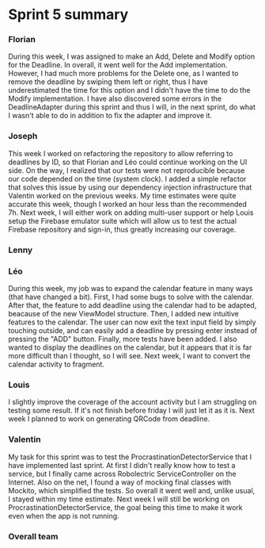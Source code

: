 Sprint 5 summary
================

### Florian
During this week, I was assigned to make an Add, Delete and Modify option for the Deadline.
In overall, it went well for the Add implementation. However, I had much more problems
for the Delete one, as I wanted to remove the deadline by swiping them left or right,
thus I have underestimated the time for this option and I didn't have the time to
do the Modify implementation. I have also discovered some errors in the DeadlineAdapter
during this sprint and thus I will, in the next sprint, do what I wasn't able to do in
addition to fix the adapter and improve it.

### Joseph

This week I worked on refactoring the repository to allow referring to
deadlines by ID, so that Florian and Léo could continue working on the UI
side. On the way, I realized that our tests were not reproducible because our
code depended on the time (system clock). I added a simple refactor that
solves this issue by using our dependency injection infrastructure that
Valentin worked on the previous weeks. My time estimates were quite accurate
this week, though I worked an hour less than the recommended 7h. Next week,
I will either work on adding multi-user support or help Louis setup the
Firebase emulator suite which will allow us to test the actual Firebase
repository and sign-in, thus greatly increasing our coverage.

### Lenny

### Léo
During this week, my job was to expand the calendar feature in many ways (that have changed a bit). First, I had some bugs
to solve with the calendar. After that, the feature to add deadline using the calendar had to be adapted, beacause of the
new ViewModel structure. Then, I added new intuitive features to the calendar. The user can now exit the text input field
by simply touching outside, and can easily add a deadline by pressing enter instead of pressing the "ADD" button. Finally,
more tests have been added. I also wanted to display the deadlines on the calendar, but it appears that it is far more
difficult than I thought, so I will see. Next week, I want to convert the calendar activity to fragment.

### Louis
I slightly improve the coverage of the account activity but I am struggling on testing some result.
If it's not finish before friday I will just let it as it is.
Next week I planned to work on generating QRCode from deadline.

### Valentin
My task for this sprint was to test the ProcrastinationDetectorService that I have implemented last sprint. At first I
didn't really know how to test a service, but I finally came across Robolectric ServiceController on the Internet. Also
on the net, I found a way of mocking final classes with Mockito, which simplified the tests. So overall it went well and,
unlike usual, I stayed within my time estimate. Next week I will still be working on ProcrastinationDetectorService, the
goal being this time to make it work even when the app is not running.

### Overall team
